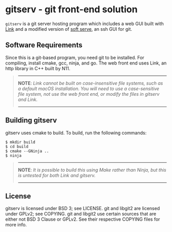 # gitserv - git front-end solution

`gitserv` is a git server hosting program which includes a web GUI built with 
[Link](https://github.com/N11Software/Link) and a modified version of 
[soft serve](https://github.com/charmbracelet/soft-serve), an ssh GUI for git.

## Software Requirements
Since this is a git-based program, you need git to be installed. 
For compiling, install cmake, gcc, ninja, and go. The web front
end uses Link, an http library in C++ built by N11. 
>   ------------------------------------------------------------------------------
> 
>   **NOTE**: *Link cannot be built on case-insensitive file systems, such as a
>   default macOS installation. You will need to use a case-sensitive file
>   system, not use the web front end, or modify the files in gitserv and Link.*
> 
>   ------------------------------------------------------------------------------

## Building gitserv
gitserv uses cmake to build. To build, run the following commands:

    $ mkdir build
    $ cd build
    $ cmake --GNinja ..
    $ ninja

>	------------------------------------------------------------------------------
>
>	**NOTE**: *It is possible to build this using Make rather than Ninja, but this
>	is untested for both Link and gitserv.*
>
>	------------------------------------------------------------------------------
## License
gitserv is licensed under BSD 3; see LICENSE.
git and libgit2 are licensed under GPLv2; see COPYING. git and libgit2
use certain sources that are either not BSD 3 Clause or GPLv2. See their
respective COPYING files for more info.
